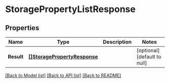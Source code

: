 # StoragePropertyListResponse

## Properties
Name | Type | Description | Notes
------------ | ------------- | ------------- | -------------
**Result** | [**[]StoragePropertyResponse**](StorageProperty-response.md) |  | [optional] [default to null]

[[Back to Model list]](../README.md#documentation-for-models) [[Back to API list]](../README.md#documentation-for-api-endpoints) [[Back to README]](../README.md)


